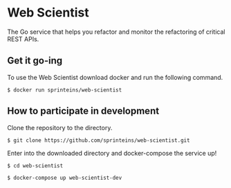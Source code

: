 # Web Scientist

The Go service that helps you refactor and monitor the refactoring of critical REST APIs.

## Get it go-ing

To use the Web Scientist download docker and run the following command.

```
$ docker run sprinteins/web-scientist
```

## How to participate in development

Clone the repository to the directory.

```
$ git clone https://github.com/sprinteins/web-scientist.git 
```

Enter into the downloaded directory and docker-compose the service up!

```sh
$ cd web-scientist

$ docker-compose up web-scientist-dev
```